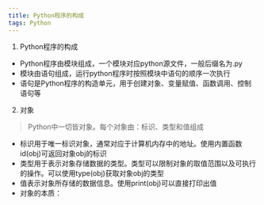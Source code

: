 ```yaml
---
title: Python程序的构成
tags: Python
---
```



1. Python程序的构成
 * Python程序由模块组成，一个模块对应python源文件，一般后缀名为.py
 * 模块由语句组成，运行python程序时按照模块中语句的顺序一次执行
 * 语句是Python程序的构造单元，用于创建对象、变量赋值、函数调用、控制语句等

2. 对象
 > Python中一切皆对象。每个对象由：标识、类型和值组成
 * 标识用于唯一标识对象，通常对应于计算机内存中的地址。使用内置函数id(obj)可返回对象obj的标识
 * 类型用于表示对象存储数据的类型。类型可以限制对象的取值范围以及可执行的操作。可以使用type(obj)获取对象obj的类型
 * 值表示对象所存储的数据信息。使用print(obj)可以直接打印出值
 * 对象的本质：
